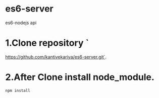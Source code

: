 # es6-server
es6-nodejs api

# 1.Clone repository `
  https://github.com/kantivekariya/es6-server.git`.

# 2.After Clone install node_module.
  `npm install`
